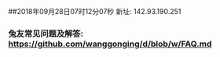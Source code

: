 ##2018年09月28日07时12分07秒 新址: 142.93.190.251
### 兔友常见问题及解答: https://github.com/wanggonging/d/blob/w/FAQ.md
